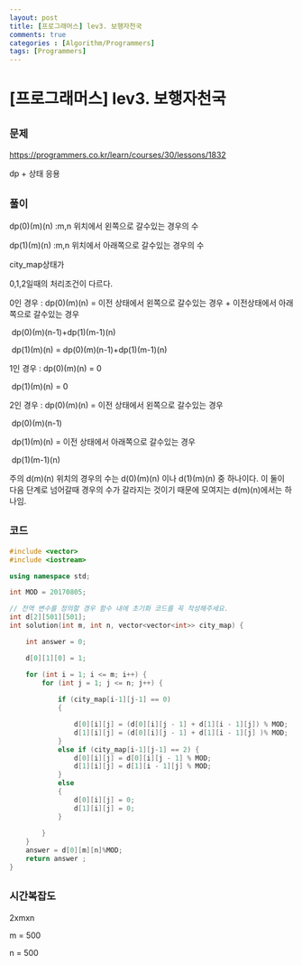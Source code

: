 ```yaml
---
layout: post
title: [프로그래머스] lev3. 보행자천국
comments: true
categories : [Algorithm/Programmers]
tags: [Programmers]
---
```


# [프로그래머스] lev3.  보행자천국

## `문제`

https://programmers.co.kr/learn/courses/30/lessons/1832

dp + 상태 응용

## `풀이`

dp(0)(m)(n) :m,n 위치에서 왼쪽으로 갈수있는 경우의 수

dp(1)(m)(n) :m,n 위치에서 아래쪽으로 갈수있는 경우의 수



city_map상태가 

0,1,2일때의 처리조건이 다르다.



0인 경우 : dp(0)(m)(n) = 이전 상태에서 왼쪽으로 갈수있는 경우 + 이전상태에서 아래쪽으로 갈수있는 경우

​				                         dp(0)(m)(n-1)+dp(1)(m-1)(n)

​				 dp(1)(m)(n) = dp(0)(m)(n-1)+dp(1)(m-1)(n)



1인 경우 : dp(0)(m)(n) = 0 

​				  dp(1)(m)(n) = 0



2인 경우 :  dp(0)(m)(n) = 이전 상태에서 왼쪽으로 갈수있는 경우

​				                         dp(0)(m)(n-1)

​				  dp(1)(m)(n) =  이전 상태에서 아래쪽으로 갈수있는 경우

​									      dp(1)(m-1)(n)



주의 d(m)(n) 위치의 경우의 수는 d(0)(m)(n) 이나 d(1)(m)(n) 중 하나이다. 이 둘이 다음 단계로 넘어갈때 경우의 수가 갈라지는 것이기 때문에 모여지는 d(m)(n)에서는 하나임.



## `코드`

```c++
#include <vector>
#include <iostream>

using namespace std;

int MOD = 20170805;

// 전역 변수를 정의할 경우 함수 내에 초기화 코드를 꼭 작성해주세요.
int d[2][501][501];
int solution(int m, int n, vector<vector<int>> city_map) {

	int answer = 0;

	d[0][1][0] = 1;

	for (int i = 1; i <= m; i++) {
		for (int j = 1; j <= n; j++) {
	
			if (city_map[i-1][j-1] == 0)
			{

				d[0][i][j] = (d[0][i][j - 1] + d[1][i - 1][j]) % MOD;
				d[1][i][j] = (d[0][i][j - 1] + d[1][i - 1][j] )% MOD;
			}
			else if (city_map[i-1][j-1] == 2) {
				d[0][i][j] = d[0][i][j - 1] % MOD;
				d[1][i][j] = d[1][i - 1][j] % MOD;
			}
			else
			{
				d[0][i][j] = 0;
				d[1][i][j] = 0;
			}
		
		}
	}
	answer = d[0][m][n]%MOD;
	return answer ;
}
```





## `시간복잡도`

2xmxn

m = 500

n = 500
